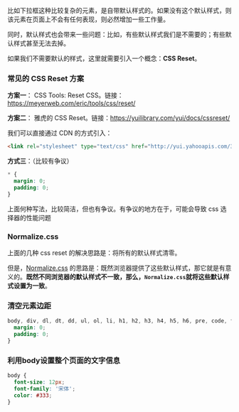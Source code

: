 比如下拉框这种比较复杂的元素，是自带默认样式的。如果没有这个默认样式，则该元素在页面上不会有任何表现，则必然增加一些工作量。

同时，默认样式也会带来一些问题：比如，有些默认样式我们是不需要的；有些默认样式甚至无法去掉。

如果我们不需要默认的样式，这里就需要引入一个概念：**CSS Reset**。

### 常见的 CSS Reset 方案
**方案一**：
CSS Tools: Reset CSS。链接：<https://meyerweb.com/eric/tools/css/reset/>

**方案二**：
雅虎的 CSS Reset。链接：<https://yuilibrary.com/yui/docs/cssreset/>

我们可以直接通过 CDN 的方式引入：
```html
<link rel="stylesheet" type="text/css" href="http://yui.yahooapis.com/3.18.1/build/cssreset/cssreset-min.css">
```

**方式三**：（比较有争议）
```css
* {
  margin: 0;
  padding: 0;
}
```
上面何种写法，比较简洁，但也有争议。有争议的地方在于，可能会导致 css 选择器的性能问题

### Normalize.css
上面的几种 css reset 的解决思路是：将所有的默认样式清零。

但是，[Normalize.css](https://necolas.github.io/normalize.css/) 的思路是：既然浏览器提供了这些默认样式，那它就是有意义的。**既然不同浏览器的默认样式不一致，那么，`Normalize.css`就将这些默认样式设置为一致**。

### 清空元素边距
``` css
body, div, dl, dt, dd, ul, ol, li, h1, h2, h3, h4, h5, h6, pre, code, form, fieldset, legend, input, textarea, p, blockquote, th, td {
  margin: 0;
  padding: 0;
}
```

### 利用body设置整个页面的文字信息
``` css
body {
  font-size: 12px;
  font-family: '宋体';
  color: #333;
}
```
